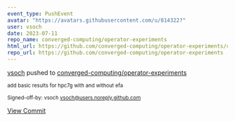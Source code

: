 ```yaml
---
event_type: PushEvent
avatar: "https://avatars.githubusercontent.com/u/814322?"
user: vsoch
date: 2023-07-11
repo_name: converged-computing/operator-experiments
html_url: https://github.com/converged-computing/operator-experiments/commit/bed93a687775f83cd6e857ffaf06635b934fe2d7
repo_url: https://github.com/converged-computing/operator-experiments
---
```


<a href='https://github.com/vsoch' target='_blank'>vsoch</a> pushed to <a href='https://github.com/converged-computing/operator-experiments' target='_blank'>converged-computing/operator-experiments</a>

<small>add basic results for hpc7g with and without efa

Signed-off-by: vsoch <vsoch@users.noreply.github.com></small>

<a href='https://github.com/converged-computing/operator-experiments/commit/bed93a687775f83cd6e857ffaf06635b934fe2d7' target='_blank'>View Commit</a>